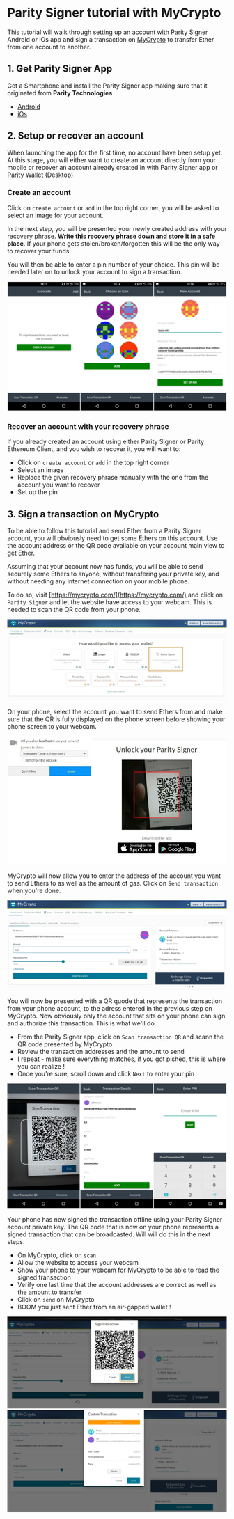# Parity Signer tutorial with MyCrypto

This tutorial will walk through setting up an account with Parity Signer Android or iOs app and sign a transaction on [MyCrypto](https://mycrypto.com/) to transfer Ether from one account to another.

## 1. Get Parity Signer App
Get a Smartphone and install the Parity Signer app making sure that it originated from **Parity Technologies**
- [Android](https://play.google.com/store/apps/details?id=com.nativesigner)
- [iOs](https://itunes.apple.com/us/app/parity-signer/id1218174838)

## 2. Setup or recover an account
When launching the app for the first time, no account have been setup yet. At this stage, you will either want to create an account directly from your mobile or recover an account already created in with Parity Signer app or [Parity Wallet](https://wiki.parity.io/Parity-Wallet) (Desktop)

### Create an account


Click on `create account` or `add` in the top right corner, you will be asked to select an image for your account.

In the next step, you will be presented your newly created address with your recovery phrase.
**Write this recovery phrase down and store it in a safe place**.
If your phone gets stolen/broken/forgotten this will be the only way to recover your funds.

You will then be able to enter a pin number of your choice. This pin will be needed later on to unlock your account to sign a transaction.

![create account](images/Parity-Signer-android-0.png)


### Recover an account with your recovery phrase


If you already created an account using either Parity Signer or Parity Ethereum Client, and you wish to recover it, you will want to:
- Click on `create account` or `add` in the top right corner
- Select an image
- Replace the given recovery phrase manually with the one from the account you want to recover
- Set up the pin

## 3. Sign a transaction on MyCrypto

To be able to follow this tutorial and send Ether from a Parity Signer account, you will obviously need to get some Ethers on this account. Use the account address or the QR code available on your account main view to get Ether.

Assuming that your account now has funds, you will be able to send securely some Ethers to anyone, without transfering your private key, and without needing any internet connection on your mobile phone.

To do so, visit [https://mycrypto.com/](https://mycrypto.com/) and click on `Parity Signer` and let the website have access to your webcam. This is needed to scan the QR code from your phone.

![Mycrpto parity signer app](images/MyCrypto-Parity-Signer-1.jpg)

On your phone, select the account you want to send Ethers from and make sure that the QR is fully displayed on the phone screen before showing your phone screen to your webcam.

![Mycrpto parity signer app](images/MyCrypto-Parity-Signer-2.jpg)

MyCrypto will now allow you to enter the address of the account you want to send Ethers to as well as the amount of gas. Click on `Send transaction` when you're done.

![Mycrpto parity signer app](images/MyCrypto-Parity-Signer-3.jpg)

You will now be presented with a QR quode that represents the transaction from your phone account, to the adress entered in the previous step on MyCrypto. Now obviously only the account that sits on your phone can sign and authorize this transaction. This is what we'll do.
- From the Parity Signer app, click on `Scan transaction QR` and scann the QR code presented by MyCrypto
- Review the transaction addresses and the amount to send
- I repeat - make sure everything matches, if you got pished, this is where you can realize !
- Once you're sure, scroll down and click `Next` to enter your pin

![create account](images/Parity-Signer-android-1.png)

Your phone has now signed the transaction offline using your Parity Signer account private key. The QR code that is now on your phone represents a signed transaction that can be broadcasted. Will will do this in the next steps.
- On MyCrypto, click on `scan`
- Allow the website to access your webcam
- Show your phone to your webcam for MyCrypto to be able to read the signed transaction
- Verify one last time that the account addresses are correct as well as the amount to transfer
- Click on `send` on MyCrypto
- BOOM you just sent Ether from an air-gapped wallet !

![Mycrpto parity signer app](images/MyCrypto-Parity-Signer-4.jpg)
![Mycrpto parity signer app](images/MyCrypto-Parity-Signer-5.jpg)
